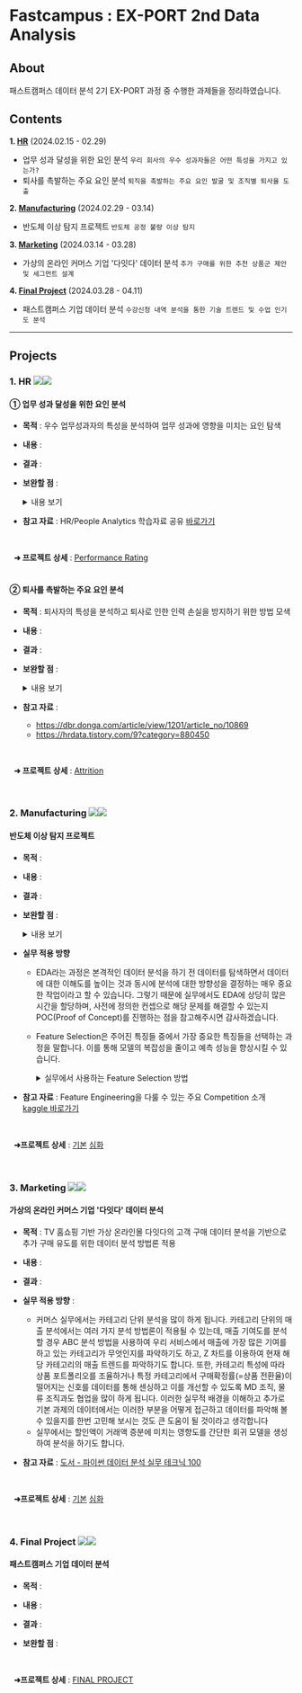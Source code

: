 # Fastcampus : EX-PORT 2nd Data Analysis 
## About
패스트캠퍼스 데이터 분석 2기 EX-PORT 과정 중 수행한 과제들을 정리하였습니다.  

## Contents

**1. [HR](#1-HR)** (2024.02.15 - 02.29)  
   * 업무 성과 달성을 위한 요인 분석
     ```우리 회사의 우수 성과자들은 어떤 특성을 가지고 있는가?```  
   * 퇴사를 촉발하는 주요 요인 분석
     ```퇴직을 촉발하는 주요 요인 발굴 및 조직별 퇴사율 도출```

**2. [Manufacturing](#2-Manufacturing)** (2024.02.29 - 03.14)  
   * 반도체 이상 탐지 프로젝트
     ```반도체 공정 불량 이상 탐지```
 
**3. [Marketing](#3-Marketing)** (2024.03.14 - 03.28)  
   * 가상의 온라인 커머스 기업 '다잇다' 데이터 분석
     ```추가 구매를 위한 추천 상품군 제안 및 세그먼트 설계```
   
**4. [Final Project](#4-Final-project)** (2024.03.28 - 04.11)  
   * 패스트캠퍼스 기업 데이터 분석
     ```수강신청 내역 분석을 통한 기술 트렌드 및 수업 인기도 분석```

---  

## Projects
### 1. HR <img src="https://img.shields.io/badge/Microsoft_Excel-217346?style=flat&logo=microsoft-excel&logoColor=white"><img src="https://img.shields.io/badge/Microsoft_PowerPoint-B7472A?style=flat&logo=microsoft-powerpoint&logoColor=white">
#### ① 업무 성과 달성을 위한 요인 분석

* **목적** : 우수 업무성과자의 특성을 분석하여 업무 성과에 영향을 미치는 요인 탐색

* **내용** :   

* **결과** :  

* **보완할 점** :  
  <details> 
  <summary>내용 보기</summary>
  
  * 분석한 페이지마다 하시고 싶은 이야기가 명확히 보이지 않습니다. 사실을 표현한 부분은 당연히 분석의 과정에서 자연스러운 과정이나, 분석을 통한 메시지 전달은 사실보다 분석가의 의견이 표현되는 것이 좋을 것 같습니다.

  * 그래프를 추가해주신 점은 좋으나 어떤 부분에서 특징이 있는지 표기가 되지 않은 점도 아쉽습니다. 멘트를 보고 하나하나 그래프를 세세히 봐야하는 경향이 있어, 한 페이지당 하나 혹은 두 메시지 정도와 그 근거로 그래프도 함께 연계해서 페이지당 어떤 메시지를 전달하고자 하는지 명확히 표현해주시면 더욱 좋을 것 같습니다.

  * 과제 풀이 외에 결과를 바탕으로한 결론 잘 드러나지 않았던 아쉬웠습니다. 주어진 데이터 기반으로 결과를 시각화하고 정리하는 것도 필요하지만, 내가 분석가로서 어떤 것을 분석하고 싶은지(이번 과제에서는 우수 성과자의 특징 발굴), 그리고 거기에 따르는 데이터를 정하고(수집), 분석해서 그 결과를 검증하고 결론으로 연결 짓는 부분이 잘 안보였습니다. 그렇다면 가설검증의 과정을 의미하는 것인가? 반드시 그렇지 만은 않습니다만, 한국은행이나 정부 연구기관의 분석 보고서를 보면 가설이 없어도 목적에 맞는 분석, 그리고 그 목적에 대한 결론의 스토리라인이 명확합니다. “우수성과자의 특징 발굴”이 목적이니 당연히 여러 변수들을 다양한 관점에서 비교&분석하는 것은 과정 중에 자연스럽게 진행되는 과정이고, 결국 여러 결과들을 가지고 분석 목적에 대한 결론을 표현함으로써 내가 분석을 통해 하고 싶은 말이 무엇인가하는 목적-결론의 완결성 있는 스토리를 전달하는 것이 좋은 분석이 아닌가 싶습니다.  
  </details>


* **참고 자료** : HR/People Analytics 학습자료 공유 [바로가기](https://brunch.co.kr/@hrjaejinlee/13)  
</br>

&nbsp; **➜ 프로젝트 상세** : [Performance Rating](https://github.com/HANISY/FastCampus-EXPORT-Data-Analysis/tree/main/HR/01_Performance_Rating)  
</br>  

#### ② 퇴사를 촉발하는 주요 요인 분석

* **목적** : 퇴사자의 특성을 분석하고 퇴사로 인한 인력 손실을 방지하기 위한 방법 모색  

* **내용** :   

* **결과** :  

* **보완할 점** :  
  <details> 
  <summary>내용 보기</summary>
  
  * 분석 보고서에서 분석가의 역량이 잘 드러나는 곳은 "분석 목적에 맞는 적절한 분석 기법을 활용하였는가(상관관계)" 하는 부분과 "왜 이 데이터(변수)를 선택했는가(왜 이렇게 변수를 조작했는가)"입니다. 과제에서 나름대로 적절한 분석 기법을 사용해주셨고, 분석 결과에 대해서도 충분히 납득할 수 있었습니다. 다만 여러가지 분석 기법 중에서 왜 이런 방법을 사용했는지를 언급해주시는 것이 분석 기법 자체보다 더 중요한 포인트라고 생각합니다. 분석 기법을 잘 아는 사람은 그 프로세스를 설명하지 않아도 잘 알겠지만, 궁금한 것은 "왜 이 분석 방법을 사용하였는가" 하는 것이라서 포트폴리오에서도 이 부분을 더욱 잘 드러낸다면 경쟁력 있는 포트폴리오가 될 것 입니다. 결국 포트폴리오를 통해 드러내고자 하는 것은 '분석가로서 나의 역량' 이니까요.

   * 상관관계 분석의 결과가 너무 낮게 나와 결론적으로 분석의 의미가 있었는지 한번 더 생각해볼만한 부분인 것 같습니다. 상관관계는 의미가 아닌, 단순 숫자들의 상관성 비교하는 것이라 1과 1.5가 1과 2보다 더 가까운 것이 당연한 것처럼, 상관관계는 어쩌면 비즈니스적 분석이나 해석에 큰 역할을 못하거나 오히려 오해를 낳기도 합니다. 전체적으로 상관관계를 분석 과정에서 보신 점은 이유가 설명이 되나, 해석의 관점에서는 단위별로 혹은 그룹별로 나눠서 보는 방법이 조금 더 논리적 근거로서 역할을 하지 않을까 싶습니다! 강의에서도 강조드렸듯이 분석가는 분석 기술도 중요하지만 분석가로서의 본분인 "분석과 해석, 판단" 에서 더욱 경쟁력이 필요합니다.
  </details>
  
* **참고 자료** : 
  * https://dbr.donga.com/article/view/1201/article_no/10869
  * https://hrdata.tistory.com/9?category=880450
</br> 

&nbsp; **➜ 프로젝트 상세** : [Attrition](https://github.com/HANISY/FastCampus-EXPORT-Data-Analysis/tree/main/HR/02_Attrition)
</br>  
</br> 

### 2. Manufacturing <img src="https://img.shields.io/badge/Google Colab-F9AB00?style=flat&logo=Google Colab&logoColor=white"><img src="https://img.shields.io/badge/Python-3776AB?style=flat&logo=python&logoColor=white">

#### 반도체 이상 탐지 프로젝트

* **목적** : 

* **내용** :   

* **결과** :  

*  **보완할 점** :
    <details> 
    <summary>내용 보기</summary>

    * 시각화를 하는 방법에 대한 이해도 중요하지만, 조금 더 분석된 결과를 효과적으로 전달하기 위한 방법들도 더 고민해보시면 좋을 것 같습니다. 예를들어 트랜드 그래프에서는 동일한 시간대 분석을 위해서 가로로 나열하는 방법을 현업에서 더 활용하여 라인 그래프와 점 그래프의 색상 혹은 크기를 조절하여 조금더 이상 포인트에 대한 부분을 강조하는 편입니다.
       
    * 상관관계 분석을 통해 Target 변수와 선형 관계가 높은 변수를 추출하는 접근은 좋습니다. 다만 상관계수는 연속형 변수끼리의 선형 관계를 살펴보기에 조금 더 유리하고, 이처럼 이진 변수와의 상관관계는 많은 정보를 내포하고 있지 않습니다. 실제 상관계수도 보면, abs 기준으로 0.1 정도의 낮은 상관관계를 보이고 있습니다. 그러므로 0.1 이상의 데이터를 가져오더라도 정보를 더 손실하게 만드는 과정일 수 도 있습니다.
      
    * 처음부터 많은 변수들을 제거하는 것은 중요한 변수를 사전에 차단할 수 있는 위험도가 높기 때문에 최대한 보수적으로 데이터를 많이 가져가고, 후에 제거해주는 전략을 시도해보면 좋을 것 같습니다.
    </details>  
    
* **실무 적용 방향**  
  * EDA라는 과정은 본격적인 데이터 분석을 하기 전 데이터를 탐색하면서 데이터에 대한 이해도를 높이는 것과 동시에 분석에 대한 방향성을 결정하는 매우 중요한 작업이라고 할 수 있습니다. 그렇기 때문에 실무에서도 EDA에 상당히 많은 시간을 할당하며, 사전에 정의한 컨셉으로 해당 문제를 해결할 수 있는지 POC(Proof of Concept)를 진행하는 점을 참고해주시면 감사하겠습니다.
    
  * Feature Selection은 주어진 특징들 중에서 가장 중요한 특징들을 선택하는 과정을 말합니다. 이를 통해 모델의 복잡성을 줄이고 예측 성능을 향상시킬 수 있습니다.  

    <details>
    <summary>실무에서 사용하는 Feature Selection 방법</summary>
    
    * Feature Selection
      ```
      - 단변량 통계 (Univariate Statistics): 각 특징에 대해 통계적인 지표를 계산하고 중요한 특징들을 선택합니다. 대표적으로 분산분석(ANOVA)이나 카이제곱 검정 등을 사용합니다.
      - 모델 기반 선택 (Model-based Selection): 모델을 학습한 후, 각 특징의 중요도를 파악하여 중요한 특징들을 선택합니다. 예를 들어, 랜덤 포레스트나 그래디언트 부스팅 트리 모델을 사용할 수 있습니다.
      - 반복적 선택 (Iterative Selection): 다양한 특징 부분 집합을 시도해가면서 최적의 특징 조합을 찾습니다. 대표으로 전진 선택법(Forward Selection), 후진 제거법(Backward Elimination) 등이 있습니다.
      - 차원 축소 기법 (Dimensionality Reduction): 고차원 데이터의 특징들을 저차원으로 축소하여 중요한 정보를 보존합니다. 대표적으로 주성분 분석(PCA)이나 t-SNE 등이 사용됩니다.
      ```
    * Feature Extraction
      ```
      - 수치형 데이터의 특징 변환 : 수치형 데이터의 분포를 조정하거나 새로운 특징을 생성하여 의미 있는 정보를 추출합니다. 예를 들어, 로그 변환, 다항식 변환, 상호작용 항 생성 등을 통해 데이터의 특성을 보완합니다.
      - 데이터 변환 및 정규화 : 데이터를 적절한 형태로 변환하거나 정규화하여 모델이 더 잘 학습할 수 있도록 합니다. 예를 들어, 범주형 변수의 인코딩, 데이터의 스케일링 등을 수행합니다.
      ```
    </details>
  
* **참고 자료** : Feature Engineering을 다룰 수 있는 주요 Competition 소개 [kaggle 바로가기](https://www.kaggle.com/competitions/home-credit-default-risk/overview)
</br>

&nbsp; **➜프로젝트 상세** : [기본](https://github.com/HANISY/FastCampus-EXPORT-Data-Analysis/blob/main/Manufacturing/Manufacturing_Basic.ipynb) [심화](https://github.com/HANISY/FastCampus-EXPORT-Data-Analysis/blob/main/Manufacturing/EXPORT_MANUFACTUR/Manufacturing_Advanced.ipynb)
</br>  
</br> 

### 3. Marketing <img src="https://img.shields.io/badge/Google Colab-F9AB00?style=flat&logo=Google Colab&logoColor=white"><img src="https://img.shields.io/badge/Python-3776AB?style=flat&logo=python&logoColor=white">  
#### 가상의 온라인 커머스 기업 '다잇다' 데이터 분석

* **목적** : TV 홈쇼핑 기반 가상 온라인몰 다잇다의 고객 구매 데이터 분석을 기반으로 추가 구매 유도를 위한 데이터 분석 방법론 적용

* **내용** :   

* **결과** :  

* **실무 적용 방향** :  
  * 커머스 실무에서는 카테고리 단위 분석을 많이 하게 됩니다. 카테고리 단위의 매출 분석에서는 여러 가지 분석 방법론이 적용될 수 있는데, 매출 기여도를 분석할 경우 ABC 분석 방법을 사용하여 우리 서비스에서 매출에 가장 많은 기여를 하고 있는 카테고리가 무엇인지를 파악하기도 하고, Z 차트를 이용하여 현재 해당 카테고리의 매출 트렌드를 파악하기도 합니다. 또한, 카테고리 특성에 따라 상품 포트폴리오를 조율하거나 특정 카테고리에서 구매확정률(=상품 전환율)이 떨어지는 신호를 데이터를 통해 센싱하고 이를 개선할 수 있도록 MD 조직, 물류 조직과도 협업을 많이 하게 됩니다. 이러한 실무적 배경을 이해하고 추가로 기본 과제의 데이터에서는 이러한 부분을 어떻게 접근하고 데이터를 파악해 볼 수 있을지를 한번 고민해 보시는 것도 큰 도움이 될 것이라고 생각합니다
  * 실무에서는 할인액이 거래액 증분에 미치는 영향도를 간단한 회귀 모델을 생성하여 분석을 하기도 합니다.

* **참고 자료** : [도서 - 파이썬 데이터 분석 실무 테크닉 100](https://wikibook.co.kr/pyda100)  
</br>

&nbsp; **➜프로젝트 상세** : [기본](https://github.com/HANISY/FastCampus-EXPORT-Data-Analysis/blob/main/Marketing/Marketing_Basic.ipynb) [심화](https://github.com/HANISY/FastCampus-EXPORT-Data-Analysis/blob/main/Marketing/Marketing_Advanced.ipynb)
</br>  
</br> 

### 4. Final Project <img src="https://img.shields.io/badge/Google Colab-F9AB00?style=flat&logo=Google Colab&logoColor=white"><img src="https://img.shields.io/badge/Python-3776AB?style=flat&logo=python&logoColor=white">  
#### 패스트캠퍼스 기업 데이터 분석

* **목적** : 

* **내용** :   

* **결과** :  

* **보완할 점** :  
</br>

&nbsp; **➜프로젝트 상세** : [FINAL PROJECT](https://github.com/HANISY/FastCampus-EXPORT-Data-Analysis/blob/main/Final-Project/Final_Project.ipynb)
</br> 
</br> 
